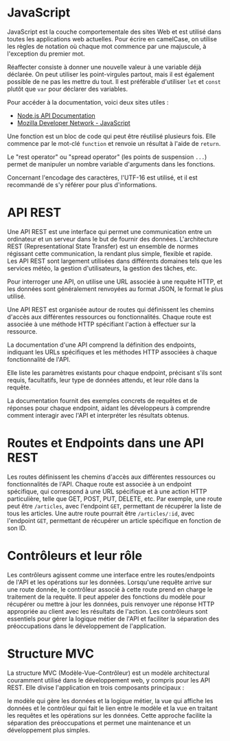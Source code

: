 

# JavaScript

JavaScript est la couche comportementale des sites Web et est utilisé dans toutes les applications web actuelles. Pour écrire en camelCase, on utilise les règles de notation où chaque mot commence par une majuscule, à l'exception du premier mot.

Réaffecter consiste à donner une nouvelle valeur à une variable déjà déclarée. On peut utiliser les point-virgules partout, mais il est également possible de ne pas les mettre du tout. Il est préférable d'utiliser `let` et `const` plutôt que `var` pour déclarer des variables.

Pour accéder à la documentation, voici deux sites utiles :
- [Node.js API Documentation](https://nodejs.org/docs/latest-v18.x/api/)
- [Mozilla Developer Network - JavaScript](https://developer.mozilla.org/en-US/docs/Web/JavaScript)

Une fonction est un bloc de code qui peut être réutilisé plusieurs fois. Elle commence par le mot-clé `function` et renvoie un résultat à l'aide de `return`.

Le "rest operator" ou "spread operator" (les points de suspension `...`) permet de manipuler un nombre variable d'arguments dans les fonctions.

Concernant l'encodage des caractères, l'UTF-16 est utilisé, et il est recommandé de s'y référer pour plus d'informations.

# API REST

Une API REST est une interface qui permet une communication entre un ordinateur et un serveur dans le but de fournir des données. L'architecture REST (Representational State Transfer) est un ensemble de normes régissant cette communication, la rendant plus simple, flexible et rapide. Les API REST sont largement utilisées dans différents domaines tels que les services météo, la gestion d'utilisateurs, la gestion des tâches, etc.

Pour interroger une API, on utilise une URL associée à une requête HTTP, et les données sont généralement renvoyées au format JSON, le format le plus utilisé.

Une API REST est organisée autour de routes qui définissent les chemins d'accès aux différentes ressources ou fonctionnalités. Chaque route est associée à une méthode HTTP spécifiant l'action à effectuer sur la ressource.

La documentation d'une API comprend la définition des endpoints, indiquant les URLs spécifiques et les méthodes HTTP associées à chaque fonctionnalité de l'API.

Elle liste les paramètres existants pour chaque endpoint, précisant s'ils sont requis, facultatifs, leur type de données attendu, et leur rôle dans la requête.

La documentation fournit des exemples concrets de requêtes et de réponses pour chaque endpoint, aidant les développeurs à comprendre comment interagir avec l'API et interpréter les résultats obtenus.

# Routes et Endpoints dans une API REST

Les routes définissent les chemins d'accès aux différentes ressources ou fonctionnalités de l'API. Chaque route est associée à un endpoint spécifique, qui correspond à une URL spécifique et à une action HTTP particulière, telle que GET, POST, PUT, DELETE, etc. Par exemple, une route peut être `/articles`, avec l'endpoint `GET`, permettant de récupérer la liste de tous les articles. Une autre route pourrait être `/articles/:id`, avec l'endpoint `GET`, permettant de récupérer un article spécifique en fonction de son ID.

# Contrôleurs et leur rôle

Les contrôleurs agissent comme une interface entre les routes/endpoints de l'API et les opérations sur les données. Lorsqu'une requête arrive sur une route donnée, le contrôleur associé à cette route prend en charge le traitement de la requête. Il peut appeler des fonctions du modèle pour récupérer ou mettre à jour les données, puis renvoyer une réponse HTTP appropriée au client avec les résultats de l'action. Les contrôleurs sont essentiels pour gérer la logique métier de l'API et faciliter la séparation des préoccupations dans le développement de l'application.

# Structure MVC

La structure MVC (Modèle-Vue-Contrôleur) est un modèle architectural couramment utilisé dans le développement web, y compris pour les API REST. Elle divise l'application en trois composants principaux : 

le modèle qui gère les données et la logique métier,
la vue qui affiche les données et le contrôleur qui fait le lien entre le modèle et la vue en traitant les requêtes et les opérations sur les données. Cette approche facilite la séparation des préoccupations et permet une maintenance et un développement plus simples.

